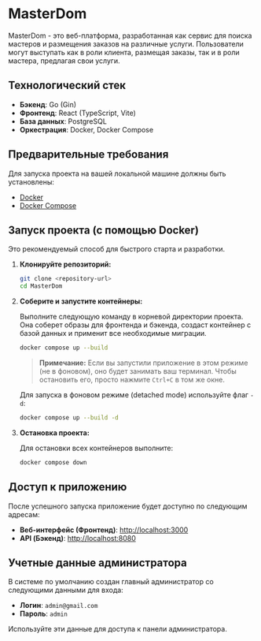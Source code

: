 # MasterDom

MasterDom - это веб-платформа, разработанная как сервис для поиска мастеров и размещения заказов на различные услуги. Пользователи могут выступать как в роли клиента, размещая заказы, так и в роли мастера, предлагая свои услуги.

## Технологический стек

- **Бэкенд**: Go (Gin)
- **Фронтенд**: React (TypeScript, Vite)
- **База данных**: PostgreSQL
- **Оркестрация**: Docker, Docker Compose

## Предварительные требования

Для запуска проекта на вашей локальной машине должны быть установлены:

- [Docker](https://www.docker.com/get-started)
- [Docker Compose](https://docs.docker.com/compose/install/)

## Запуск проекта (с помощью Docker)

Это рекомендуемый способ для быстрого старта и разработки.

1.  **Клонируйте репозиторий:**
    ```sh
    git clone <repository-url>
    cd MasterDom
    ```

2.  **Соберите и запустите контейнеры:**

    Выполните следующую команду в корневой директории проекта. Она соберет образы для фронтенда и бэкенда, создаст контейнер с базой данных и применит все необходимые миграции.

    ```sh
    docker compose up --build
    ```

    > **Примечание:** Если вы запустили приложение в этом режиме (не в фоновом), оно будет занимать ваш терминал. Чтобы остановить его, просто нажмите `Ctrl+C` в том же окне.

    Для запуска в фоновом режиме (detached mode) используйте флаг `-d`:

    ```sh
    docker compose up --build -d
    ```

3.  **Остановка проекта:**

    Для остановки всех контейнеров выполните:

    ```sh
    docker compose down
    ```

## Доступ к приложению

После успешного запуска приложение будет доступно по следующим адресам:

- **Веб-интерфейс (Фронтенд)**: [http://localhost:3000](http://localhost:3000)
- **API (Бэкенд)**: [http://localhost:8080](http://localhost:8080)

## Учетные данные администратора

В системе по умолчанию создан главный администратор со следующими данными для входа:

- **Логин**: `admin@gmail.com`
- **Пароль**: `admin`

Используйте эти данные для доступа к панели администратора.
